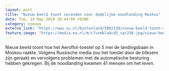 ```yaml
---
layout: post
title: "Nieuw beeld toont seconden voor dodelijke noodlanding Moskou"
date: Tue, 14 May 2019 20:44:09 +0200
category: nieuws
externe_link: "https://www.nu.nl/buitenland/5892138/nieuw-beeld-toont-seconden-voor-dodelijke-noodlanding-moskou.html"
feature_image: "https://media.nu.nl/m/c7vxmbla4cd5_sqr256.jpg/nieuw-beeld-toont-seconden-voor-dodelijke-noodlanding-moskou.jpg"
---
```


Nieuw beeld toont hoe het Aeroflot-toestel op 5 mei de landingsbaan in Moskou raakte. Volgens Russische media zou het toestel door de bliksem zijn geraakt en vervolgens problemen met de automatische besturing hebben gekregen. Bij de noodlanding kwamen 41 mensen om het leven.
